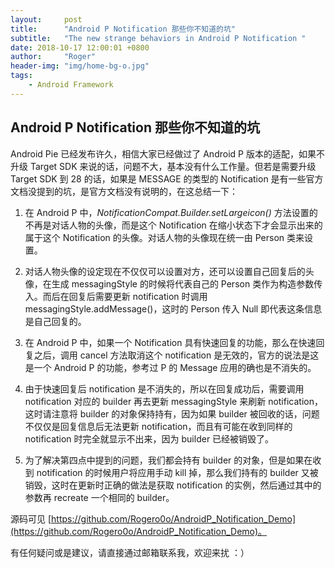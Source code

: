 ```yaml
---
layout:     post
title:      "Android P Notification 那些你不知道的坑"
subtitle:   "The new strange behaviors in Android P Notification "
date: 2018-10-17 12:00:01 +0800
author:     "Roger"
header-img: "img/home-bg-o.jpg"
tags:
    - Android Framework
---
```

Android P Notification 那些你不知道的坑
---

Android Pie 已经发布许久，相信大家已经做过了 Android P 版本的适配，如果不升级 Target SDK 来说的话，问题不大，基本没有什么工作量。但若是需要升级 Target SDK 到 28 的话，如果是 MESSAGE 的类型的 Notification 是有一些官方文档没提到的坑，是官方文档没有说明的，在这总结一下：

1. 在 Android P 中，*NotificationCompat.Builder.setLargeicon()* 方法设置的不再是对话人物的头像，而是这个 Notification 在缩小状态下才会显示出来的属于这个 Notification 的头像。对话人物的头像现在统一由 Person 类来设置。

2. 对话人物头像的设定现在不仅仅可以设置对方，还可以设置自己回复后的头像，在生成 messagingStyle 的时候将代表自己的 Person 类作为构造参数传入。而后在回复后需要更新 notification 时调用 messagingStyle.addMessage()，这时的 Person 传入 Null 即代表这条信息是自己回复的。

3. 在 Android P 中，如果一个 Notification 具有快速回复的功能，那么在快速回复之后，调用 cancel 方法取消这个 notification 是无效的，官方的说法是这是一个 Android P 的功能，参考过 P 的 Message 应用的确也是不消失的。

4. 由于快速回复后 notification 是不消失的，所以在回复成功后，需要调用 notification 对应的 builder 再去更新 messagingStyle 来刷新 notification， 这时请注意将 builder 的对象保持持有，因为如果 builder 被回收的话，问题不仅仅是回复信息后无法更新 notification，而且有可能在收到同样的 notification 时完全就显示不出来，因为 builder 已经被销毁了。

5. 为了解决第四点中提到的问题，我们都会持有 builder 的对象，但是如果在收到 notification 的时候用户将应用手动 kill 掉，那么我们持有的 builder 又被销毁，这时在更新时正确的做法是获取 notification 的实例，然后通过其中的参数再 recreate 一个相同的 builder。


源码可见 [https://github.com/Rogero0o/AndroidP_Notification_Demo](https://github.com/Rogero0o/AndroidP_Notification_Demo)。

有任何疑问或是建议，请直接通过邮箱联系我，欢迎来扰 ：）
